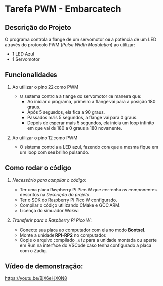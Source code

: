 # Tarefa PWM - Embarcatech

## Descrição do Projeto

O programa controla a flange de um servomotor ou a potência de um LED através do protocolo PWM (*Pulse Width Modulation*) ao utilizar:

- 1 LED Azul
- 1 Servomotor

## Funcionalidades

1. Ao utilizar o pino 22 como PWM
    - O sistema controla a flange do servomotor de maneira que:
        - Ao iniciar o programa, primeiro a flange vai para a posição 180 graus.
        - Após 5 segundos, ela fica a 90 graus.
        - Passados mais 5 segundos, a flange vai para 0 graus.
        - Depois de esperar mais 5 segundos, ela inicia um loop infinito em que vai de 180 a 0 graus a 180 novamente.

2. Ao utilizar o pino 12 como PWM
    - O sistema controla a LED azul, fazendo com que a mesma fique em um loop com seu brilho pulsando.

## Como rodar o código

1. *Necessário para compilar o código:*
    - Ter uma placa Raspberry Pi Pico W que contenha os componentes descritos na *Descrição do projeto*.
    - Ter o SDK do Raspberry Pi Pico W configurado.
    - Compilar o código utilizando CMake e GCC ARM.
    - Licença do simulador Wokwi

2. *Transferir para o Raspberry Pi Pico W*:
   - Conecte sua placa ao computador com ela no modo **Bootsel**.
   - Monte a unidade **RPI-RP2** no computador.
   - Copie o arquivo compilado `.uf2` para a unidade montada ou aperte em Run na interface do VSCode caso tenha configurado a placa com o Zadig.
  
## Vídeo de demonstração:
https://youtu.be/BjX6eHjX0N8
